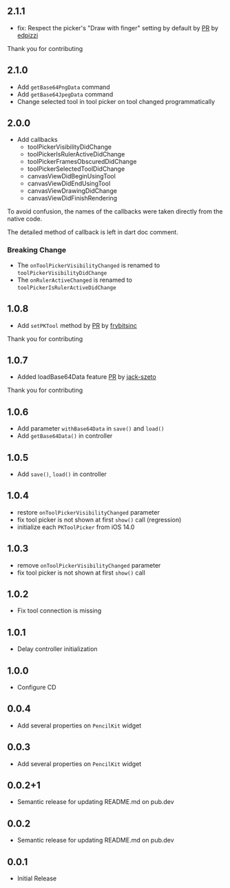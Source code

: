 ## 2.1.1

* fix: Respect the picker's "Draw with finger" setting by default by [PR](https://github.com/mym0404/flutter-pencilkit/pull/28) by [edpizzi](https://github.com/edpizzi)

Thank you for contributing

## 2.1.0

* Add `getBase64PngData` command
* Add `getBase64JpegData` command
* Change selected tool in tool picker on tool changed programmatically

## 2.0.0

* Add callbacks
  * toolPickerVisibilityDidChange
  * toolPickerIsRulerActiveDidChange
  * toolPickerFramesObscuredDidChange
  * toolPickerSelectedToolDidChange
  * canvasViewDidBeginUsingTool
  * canvasViewDidEndUsingTool
  * canvasViewDrawingDidChange
  * canvasViewDidFinishRendering

To avoid confusion, the names of the callbacks were taken directly from the native code.

The detailed method of callback is left in dart doc comment.

### Breaking Change
- The `onToolPickerVisibilityChanged` is renamed to `toolPickerVisibilityDidChange`
- The `onRulerActiveChanged` is renamed to `toolPickerIsRulerActiveDidChange`

## 1.0.8

* Add `setPKTool` method by [PR](https://github.com/mj-studio-library/flutter-pencilkit/pull/18) by [frybitsinc](https://github.com/frybitsinc)

Thank you for contributing

## 1.0.7

* Added loadBase64Data feature [PR](https://github.com/mj-studio-library/flutter-pencilkit/pull/12) by [jack-szeto](https://github.com/jack-szeto)

Thank you for contributing

## 1.0.6

* Add parameter `withBase64Data` in `save()` and `load()`
* Add `getBase64Data()` in controller

## 1.0.5

* Add `save()`, `load()` in controller

## 1.0.4

* restore `onToolPickerVisibilityChanged` parameter
* fix tool picker is not shown at first `show()` call (regression)
* initialize each `PKToolPicker` from iOS 14.0

## 1.0.3

* remove `onToolPickerVisibilityChanged` parameter
* fix tool picker is not shown at first `show()` call

## 1.0.2

* Fix tool connection is missing

## 1.0.1

* Delay controller initialization

## 1.0.0

* Configure CD

## 0.0.4

* Add several properties on `PencilKit` widget

## 0.0.3

* Add several properties on `PencilKit` widget

## 0.0.2+1

* Semantic release for updating README.md on pub.dev

## 0.0.2

* Semantic release for updating README.md on pub.dev

## 0.0.1 

* Initial Release
